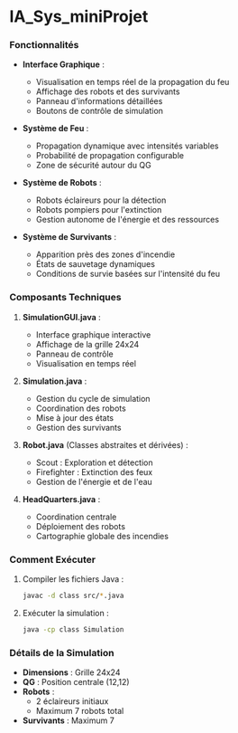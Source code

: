 # IA_Sys_miniProjet

### Fonctionnalités

- **Interface Graphique** : 
  - Visualisation en temps réel de la propagation du feu
  - Affichage des robots et des survivants
  - Panneau d'informations détaillées
  - Boutons de contrôle de simulation

- **Système de Feu** :
  - Propagation dynamique avec intensités variables
  - Probabilité de propagation configurable
  - Zone de sécurité autour du QG

- **Système de Robots** :
  - Robots éclaireurs pour la détection
  - Robots pompiers pour l'extinction
  - Gestion autonome de l'énergie et des ressources

- **Système de Survivants** :
  - Apparition près des zones d'incendie
  - États de sauvetage dynamiques
  - Conditions de survie basées sur l'intensité du feu

### Composants Techniques

1. **SimulationGUI.java** :
   - Interface graphique interactive
   - Affichage de la grille 24x24
   - Panneau de contrôle
   - Visualisation en temps réel

2. **Simulation.java** :
   - Gestion du cycle de simulation
   - Coordination des robots
   - Mise à jour des états
   - Gestion des survivants

3. **Robot.java** (Classes abstraites et dérivées) :
   - Scout : Exploration et détection
   - Firefighter : Extinction des feux
   - Gestion de l'énergie et de l'eau

4. **HeadQuarters.java** :
   - Coordination centrale
   - Déploiement des robots
   - Cartographie globale des incendies

### Comment Exécuter

1. Compiler les fichiers Java :
    ```sh
    javac -d class src/*.java
    ```

2. Exécuter la simulation :
    ```sh
    java -cp class Simulation
    ```

### Détails de la Simulation

- **Dimensions** : Grille 24x24
- **QG** : Position centrale (12,12)
- **Robots** : 
  - 2 éclaireurs initiaux
  - Maximum 7 robots total
- **Survivants** : Maximum 7
